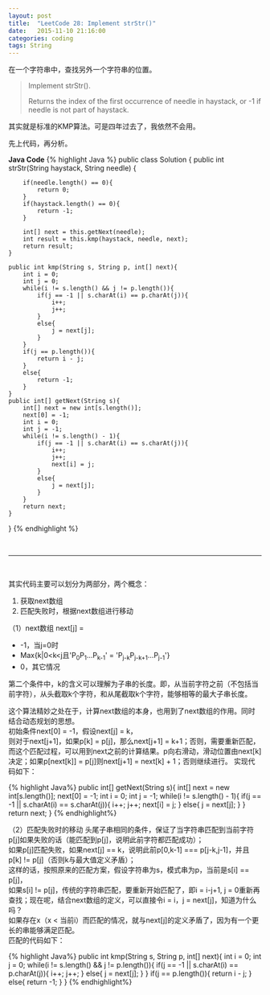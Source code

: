 ```yaml
---
layout: post
title:  "LeetCode 28: Implement strStr()"
date:   2015-11-10 21:16:00
categories: coding
tags: String
---
```


在一个字符串中，查找另外一个字符串的位置。

>Implement strStr().  
>
>Returns the index of the first occurrence of needle in haystack, or -1 if needle is not part of haystack.   

其实就是标准的KMP算法。可是四年过去了，我依然不会用。

先上代码，再分析。

**Java Code**
{% highlight Java %}
public class Solution {
    public int strStr(String haystack, String needle) {
        
        if(needle.length() == 0){
            return 0;
        }
        if(haystack.length() == 0){
            return -1;
        }
        
        int[] next = this.getNext(needle);
        int result = this.kmp(haystack, needle, next);
        return result;
    }
    
    public int kmp(String s, String p, int[] next){
        int i = 0;
        int j = 0;
        while(i != s.length() && j != p.length()){
            if(j == -1 || s.charAt(i) == p.charAt(j)){
                i++;
                j++;
            }
            else{
                j = next[j];
            }
        }
        if(j == p.length()){
            return i - j;
        }
        else{
            return -1;
        }
    }
    public int[] getNext(String s){
        int[] next = new int[s.length()];
        next[0] = -1;
        int i = 0;
        int j = -1;
        while(i != s.length() - 1){
            if(j == -1 || s.charAt(i) == s.charAt(j)){
                i++;
                j++;
                next[i] = j;
            }
            else{
                j = next[j];
            }
        }
        return next;
    }
    
}
{% endhighlight %}

<br>

* * *

<br>

其实代码主要可以划分为两部分，两个概念：  
1. 获取next数组   
2. 匹配失败时，根据next数组进行移动

（1）next数组
next[j] =   

+ -1，当j=0时   
+ Max{k|0<k<j且'P<sub>0</sub>P<sub>1</sub>...P<sub>k-1</sub>' = 'P<sub>j-k</sub>P<sub>j-k+1</sub>...P<sub>j-1</sub>'}     
+ 0，其它情况  

第二个条件中，k的含义可以理解为子串的长度。即，从当前字符之前（不包括当前字符），从头截取k个字符，和从尾截取k个字符，能够相等的最大子串长度。  

这个算法精妙之处在于，计算next数组的本身，也用到了next数组的作用。同时结合动态规划的思想。  
初始条件next[0] = -1，假设next[j] = k，  
则对于next[j+1]，如果p[k] = p[j]，那么next[j+1] = k+1；否则，需要重新匹配，而这个匹配过程，可以用到next之前的计算结果。p向右滑动，滑动位置由next[k]决定；如果p[next[k]] = p[j]则next[j+1] = next[k] + 1；否则继续进行。
实现代码如下：

{% highlight Java%}
public int[] getNext(String s){
    int[] next = new int[s.length()];
    next[0] = -1;
    int i = 0;
    int j = -1;
    while(i != s.length() - 1){
        if(j == -1 || s.charAt(i) == s.charAt(j)){
            i++;
            j++;
            next[i] = j;
        }
        else{
            j = next[j];
        }
    }
    return next;
}
{% endhighlight%}

（2）匹配失败时的移动
头尾子串相同的条件，保证了当字符串匹配到当前字符p[j]如果失败的话（能匹配到p[j]，说明此前字符都匹配成功）；    
如果p[j]匹配失败，如果next[j] == k，说明此前p[0,k-1] === p[j-k,j-1]，并且p[k] != p[j]（否则k与最大值定义矛盾）；  
这样的话，按照原来的匹配方案，假设字符串为s，模式串为p，当前是s[i] == p[j]，  
如果s[i]  != p[j]，传统的字符串匹配，要重新开始匹配了，即i = i-j+1, j =   0重新再查找；现在呢，结合next数组的定义，可以直接令i = i，j = next[j]，知道为什么吗？  
如果存在x（x < 当前i）而匹配的情况，就与next[j]的定义矛盾了，因为有一个更长的串能够满足匹配。  
匹配的代码如下：  


{% highlight Java%}
public int kmp(String s, String p, int[] next){
    int i = 0;
    int j = 0;
    while(i != s.length() && j != p.length()){
        if(j == -1 || s.charAt(i) == p.charAt(j)){
            i++;
            j++;
        }
        else{
            j = next[j];
        }
    }
    if(j == p.length()){
        return i - j;
    }
    else{
        return -1;
    }
}
{% endhighlight%}


